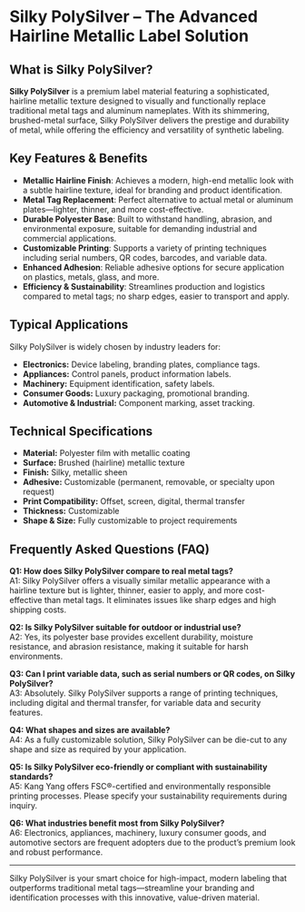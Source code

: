 # Silky PolySilver – The Advanced Hairline Metallic Label Solution

## What is Silky PolySilver?

**Silky PolySilver** is a premium label material featuring a sophisticated, hairline metallic texture designed to visually and functionally replace traditional metal tags and aluminum nameplates. With its shimmering, brushed-metal surface, Silky PolySilver delivers the prestige and durability of metal, while offering the efficiency and versatility of synthetic labeling.

## Key Features & Benefits

- **Metallic Hairline Finish**: Achieves a modern, high-end metallic look with a subtle hairline texture, ideal for branding and product identification.
- **Metal Tag Replacement**: Perfect alternative to actual metal or aluminum plates—lighter, thinner, and more cost-effective.
- **Durable Polyester Base**: Built to withstand handling, abrasion, and environmental exposure, suitable for demanding industrial and commercial applications.
- **Customizable Printing**: Supports a variety of printing techniques including serial numbers, QR codes, barcodes, and variable data.
- **Enhanced Adhesion**: Reliable adhesive options for secure application on plastics, metals, glass, and more.
- **Efficiency & Sustainability**: Streamlines production and logistics compared to metal tags; no sharp edges, easier to transport and apply.

## Typical Applications

Silky PolySilver is widely chosen by industry leaders for:

- **Electronics:** Device labeling, branding plates, compliance tags.
- **Appliances:** Control panels, product information labels.
- **Machinery:** Equipment identification, safety labels.
- **Consumer Goods:** Luxury packaging, promotional branding.
- **Automotive & Industrial:** Component marking, asset tracking.

## Technical Specifications

- **Material:** Polyester film with metallic coating
- **Surface:** Brushed (hairline) metallic texture
- **Finish:** Silky, metallic sheen
- **Adhesive:** Customizable (permanent, removable, or specialty upon request)
- **Print Compatibility:** Offset, screen, digital, thermal transfer
- **Thickness:** Customizable
- **Shape & Size:** Fully customizable to project requirements

## Frequently Asked Questions (FAQ)

**Q1: How does Silky PolySilver compare to real metal tags?**  
A1: Silky PolySilver offers a visually similar metallic appearance with a hairline texture but is lighter, thinner, easier to apply, and more cost-effective than metal tags. It eliminates issues like sharp edges and high shipping costs.

**Q2: Is Silky PolySilver suitable for outdoor or industrial use?**  
A2: Yes, its polyester base provides excellent durability, moisture resistance, and abrasion resistance, making it suitable for harsh environments.

**Q3: Can I print variable data, such as serial numbers or QR codes, on Silky PolySilver?**  
A3: Absolutely. Silky PolySilver supports a range of printing techniques, including digital and thermal transfer, for variable data and security features.

**Q4: What shapes and sizes are available?**  
A4: As a fully customizable solution, Silky PolySilver can be die-cut to any shape and size as required by your application.

**Q5: Is Silky PolySilver eco-friendly or compliant with sustainability standards?**  
A5: Kang Yang offers FSC®-certified and environmentally responsible printing processes. Please specify your sustainability requirements during inquiry.

**Q6: What industries benefit most from Silky PolySilver?**  
A6: Electronics, appliances, machinery, luxury consumer goods, and automotive sectors are frequent adopters due to the product’s premium look and robust performance.

---

Silky PolySilver is your smart choice for high-impact, modern labeling that outperforms traditional metal tags—streamline your branding and identification processes with this innovative, value-driven material.